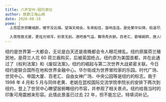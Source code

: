 ```yaml
---
title: 八声甘州·纽约游记
author: 放歌江海山阙
date: 2020-08-18
poem: |
  上百层世贸瞰城颜，楼宇没云烟。望海天相会，车来船往，笛响连连。是处繁华似锦，街道尽光鲜。目远女神处，游客摩肩。

  入夜喧嚣尤甚，更炫光倾泻，妙景无前。酒吧香气溢，舞场秀衣掀。百老汇、歌喉婉转，唐人街，灯火映红天。无眠夜，摩都璀璨，思绪绵绵。
---
```


纽约是世界第一大都会，无论是白天还是夜晚都会令人眼花缭乱。纽约原属荷兰殖民地，是荷兰人花 60 荷兰盾购买，后被英国抢占。纽约原为美国首都，并在此通过了《权利法案》和《废奴法案》。纽约的崛起与第二次世界大战紧密关联。今日纽约是联合国所在地和世界金融中心。华尔街成为世界冒险家的乐园。时代广场、世贸中心、帝国大厦、百老汇、自由女神广场、中央公园等是纽约的标志。我于 1998 年 4 月和 5 月与同伴老黄、老姚在昆校国际交流学院李院长的安排下两次到纽约，登上了世贸中心瞭望层俯瞰纽约市容，并参观了相关景点。纽约给我当时的印象可用震撼来形容。此情此景虽已过去 22 年，但不能忘记，特填词补记。
